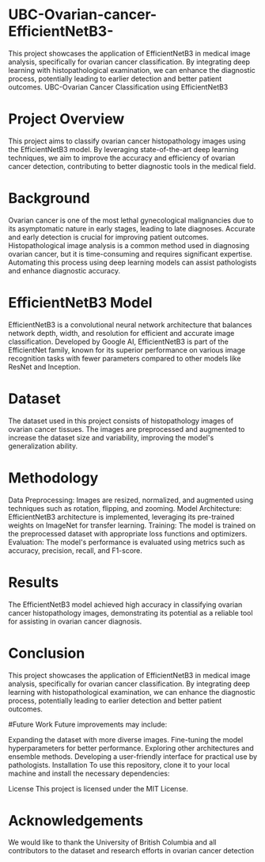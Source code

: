 # UBC-Ovarian-cancer-EfficientNetB3-
This project showcases the application of EfficientNetB3 in medical image analysis, specifically for ovarian cancer classification. By integrating deep learning with histopathological examination, we can enhance the diagnostic process, potentially leading to earlier detection and better patient outcomes.
UBC-Ovarian Cancer Classification using EfficientNetB3
# Project Overview
This project aims to classify ovarian cancer histopathology images using the EfficientNetB3 model. By leveraging state-of-the-art deep learning techniques, we aim to improve the accuracy and efficiency of ovarian cancer detection, contributing to better diagnostic tools in the medical field.

# Background
Ovarian cancer is one of the most lethal gynecological malignancies due to its asymptomatic nature in early stages, leading to late diagnoses. Accurate and early detection is crucial for improving patient outcomes. Histopathological image analysis is a common method used in diagnosing ovarian cancer, but it is time-consuming and requires significant expertise. Automating this process using deep learning models can assist pathologists and enhance diagnostic accuracy.

# EfficientNetB3 Model
EfficientNetB3 is a convolutional neural network architecture that balances network depth, width, and resolution for efficient and accurate image classification. Developed by Google AI, EfficientNetB3 is part of the EfficientNet family, known for its superior performance on various image recognition tasks with fewer parameters compared to other models like ResNet and Inception.

# Dataset
The dataset used in this project consists of histopathology images of ovarian cancer tissues. The images are preprocessed and augmented to increase the dataset size and variability, improving the model's generalization ability.

# Methodology
 Data Preprocessing: Images are resized, normalized, and augmented using techniques such as rotation, flipping, and zooming.
 Model Architecture: EfficientNetB3 architecture is implemented, leveraging its pre-trained weights on ImageNet for transfer learning.
 Training: The model is trained on the preprocessed dataset with appropriate loss functions and optimizers.
 Evaluation: The model's performance is evaluated using metrics such as accuracy, precision, recall, and F1-score.
# Results
The EfficientNetB3 model achieved high accuracy in classifying ovarian cancer histopathology images, demonstrating its potential as a reliable tool for assisting in ovarian cancer diagnosis.

# Conclusion
This project showcases the application of EfficientNetB3 in medical image analysis, specifically for ovarian cancer classification. By integrating deep learning with histopathological examination, we can enhance the diagnostic process, potentially leading to earlier detection and better patient outcomes.

#Future Work
Future improvements may include:

Expanding the dataset with more diverse images.
Fine-tuning the model hyperparameters for better performance.
Exploring other architectures and ensemble methods.
Developing a user-friendly interface for practical use by pathologists.
Installation
To use this repository, clone it to your local machine and install the necessary dependencies:






License
This project is licensed under the MIT License.

# Acknowledgements
We would like to thank the University of British Columbia and all contributors to the dataset and research efforts in ovarian cancer detection
